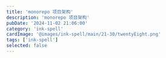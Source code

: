 ```yaml
---
title: 'monorepo 项目架构'
description: 'monorepo 项目架构'
pubDate: '2024-11-02 21:06:00'
category: 'ink-spell'
cardImage: '@images/ink-spell/main/21-30/twentyEight.png'
tags: ['ink-spell']
selected: false
---
```

